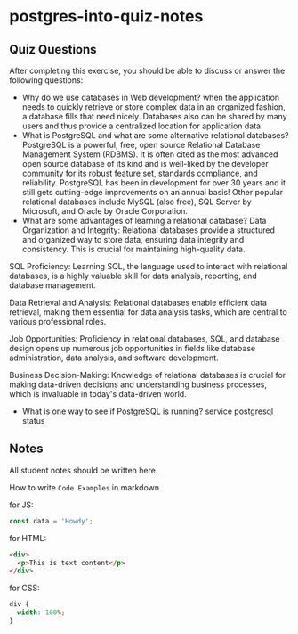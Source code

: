# postgres-into-quiz-notes

## Quiz Questions

After completing this exercise, you should be able to discuss or answer the following questions:

- Why do we use databases in Web development?
  when the application needs to quickly retrieve or store complex data in an organized fashion, a database fills that need nicely. Databases also can be shared by many users and thus provide a centralized location for application data.
- What is PostgreSQL and what are some alternative relational databases?
  PostgreSQL is a powerful, free, open source Relational Database Management System (RDBMS). It is often cited as the most advanced open source database of its kind and is well-liked by the developer community for its robust feature set, standards compliance, and reliability. PostgreSQL has been in development for over 30 years and it still gets cutting-edge improvements on an annual basis! Other popular relational databases include MySQL (also free), SQL Server by Microsoft, and Oracle by Oracle Corporation.
- What are some advantages of learning a relational database?
  Data Organization and Integrity: Relational databases provide a structured and organized way to store data, ensuring data integrity and consistency. This is crucial for maintaining high-quality data.

SQL Proficiency: Learning SQL, the language used to interact with relational databases, is a highly valuable skill for data analysis, reporting, and database management.

Data Retrieval and Analysis: Relational databases enable efficient data retrieval, making them essential for data analysis tasks, which are central to various professional roles.

Job Opportunities: Proficiency in relational databases, SQL, and database design opens up numerous job opportunities in fields like database administration, data analysis, and software development.

Business Decision-Making: Knowledge of relational databases is crucial for making data-driven decisions and understanding business processes, which is invaluable in today's data-driven world.

- What is one way to see if PostgreSQL is running?
  service postgresql status

## Notes

All student notes should be written here.

How to write `Code Examples` in markdown

for JS:

```javascript
const data = 'Howdy';
```

for HTML:

```html
<div>
  <p>This is text content</p>
</div>
```

for CSS:

```css
div {
  width: 100%;
}
```
